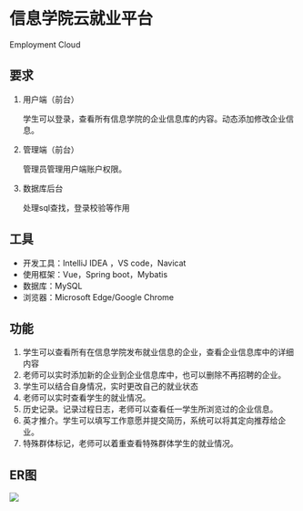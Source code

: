 # 信息学院云就业平台

Employment Cloud

## 要求

1. 用户端（前台）

   学生可以登录，查看所有信息学院的企业信息库的内容。动态添加修改企业信息。

2. 管理端（前台）

   管理员管理用户端账户权限。

3. 数据库后台

   处理sql查找，登录校验等作用

## 工具

* 开发工具：IntelliJ IDEA ，VS code，Navicat
* 使用框架：Vue，Spring boot，Mybatis
* 数据库：MySQL
* 浏览器：Microsoft Edge/Google Chrome

## 功能

1. 学生可以查看所有在信息学院发布就业信息的企业，查看企业信息库中的详细内容
2. 老师可以实时添加新的企业到企业信息库中，也可以删除不再招聘的企业。
3. 学生可以结合自身情况，实时更改自己的就业状态
4. 老师可以实时查看学生的就业情况。
5. 历史记录。记录过程日志，老师可以查看任一学生所浏览过的企业信息。
6. 英才推介。学生可以填写工作意愿并提交简历，系统可以将其定向推荐给企业。
7. 特殊群体标记，老师可以着重查看特殊群体学生的就业情况。

## ER图

![](https://i.loli.net/2021/03/02/UBgLQCV83ycTGbR.png)

